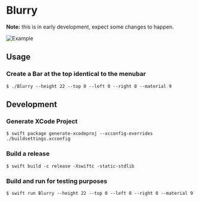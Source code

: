 # Blurry
**Note:** this is in early development, expect some changes to happen.


![Example](https://thumbs.gfycat.com/BrownDigitalAdder-size_restricted.gif)

## Usage
### Create a Bar at the top identical to the menubar
	$ ./Blurry --height 22 --top 0 --left 0 --right 0 --material 9

## Development

### Generate XCode Project
    $ swift package generate-xcodeproj --xcconfig-overrides ./buildsettings.xcconfig

### Build a release

	$ swift build -c release -Xswiftc -static-stdlib

### Build and run for testing purposes

	$ swift run Blurry --height 22 --top 0 --left 0 --right 0 --material 9